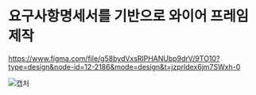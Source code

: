 # 요구사항명세서를 기반으로 와이어 프레임 제작
https://www.figma.com/file/g58bydVxsRlPHANUbp9drV/9TO10?type=design&node-id=12-2186&mode=design&t=jzprldex6jm7SWxh-0

![캡처](/uploads/cf495e6aac0786a1b92604cd260743a2/캡처.PNG)
